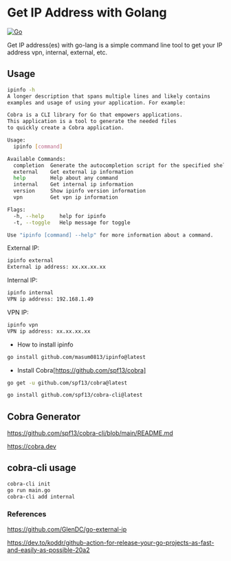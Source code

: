 # Get IP Address with Golang

[![Go](https://github.com/masum0813/ipinfo/actions/workflows/go.yml/badge.svg?branch=main)](https://github.com/masum0813/ipinfo/actions/workflows/go.yml)

Get IP address(es) with go-lang is a simple command line tool to get your IP address vpn, internal, external, etc.

## Usage

```bash
ipinfo -h
A longer description that spans multiple lines and likely contains
examples and usage of using your application. For example:

Cobra is a CLI library for Go that empowers applications.
This application is a tool to generate the needed files
to quickly create a Cobra application.

Usage:
  ipinfo [command]

Available Commands:
  completion  Generate the autocompletion script for the specified shell
  external    Get external ip information
  help        Help about any command
  internal    Get internal ip information
  version     Show ipinfo version information
  vpn         Get vpn ip information

Flags:
  -h, --help     help for ipinfo
  -t, --toggle   Help message for toggle

Use "ipinfo [command] --help" for more information about a command.
```

External IP:

```bash
ipinfo external
External ip address: xx.xx.xx.xx
```

Internal IP:

```bash
ipinfo internal
VPN ip address: 192.168.1.49
```

VPN IP:

```bash
ipinfo vpn
VPN ip address: xx.xx.xx.xx
```

* How to install ipinfo

```bash
go install github.com/masum0813/ipinfo@latest
```

* Install Cobra[https://github.com/spf13/cobra]

```bash
go get -u github.com/spf13/cobra@latest
```

```bash
go install github.com/spf13/cobra-cli@latest
```

## Cobra Generator

<https://github.com/spf13/cobra-cli/blob/main/README.md>

<https://cobra.dev>

## cobra-cli usage

```bash
cobra-cli init
go run main.go
cobra-cli add internal
```

### References

<https://github.com/GlenDC/go-external-ip>

<https://dev.to/koddr/github-action-for-release-your-go-projects-as-fast-and-easily-as-possible-20a2>
